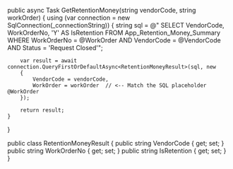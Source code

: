 public async Task<RetentionMoneyResult> GetRetentionMoney(string vendorCode, string workOrder)
{
    using (var connection = new SqlConnection(_connectionString))
    {
        string sql = @"
            SELECT VendorCode, WorkOrderNo, 'Y' AS IsRetention
            FROM App_Retention_Money_Summary
            WHERE WorkOrderNo = @WorkOrder AND VendorCode = @VendorCode AND Status = 'Request Closed'";

        var result = await connection.QueryFirstOrDefaultAsync<RetentionMoneyResult>(sql, new
        {
            VendorCode = vendorCode,
            WorkOrder = workOrder  // <-- Match the SQL placeholder @WorkOrder
        });

        return result;
    }
}


public class RetentionMoneyResult
{
    public string VendorCode { get; set; }
    public string WorkOrderNo { get; set; }
    public string IsRetention { get; set; }
}

